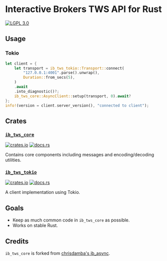 # Interactive Brokers TWS API for Rust
[![LGPL 3.0](https://img.shields.io/crates/l/ib_tws_core?style=for-the-badge)](https://choosealicense.com/licenses/lgpl-3.0/)

## Usage
### Tokio
```rust
let client = {
	let transport = ib_tws_tokio::Transport::connect(
		"127.0.0.1:4001".parse().unwrap(),
		Duration::from_secs(5),
	)
	.await
	.into_diagnostic()?;
	ib_tws_core::AsyncClient::setup(transport, 0).await?
};
info!(version = client.server_version(), "connected to client");
```

## Crates
### [`ib_tws_core`](https://github.com/fourbytes/ib_tws_rs/tree/main/crates/ib_tws_core)
[![crates.io](https://img.shields.io/crates/v/ib_tws_core?style=for-the-badge)](https://crates.io/crates/ib_tws_core) [![docs.rs](https://img.shields.io/badge/docs.rs-ib_tws_core-rs?style=for-the-badge)](https://docs.rs/ib_tws_core)

Contains core components including messages and encoding/decoding utilities.

### [`ib_tws_tokio`](https://github.com/fourbytes/ib_tws_rs/tree/main/crates/ib_tws_tokio)
[![crates.io](https://img.shields.io/crates/v/ib_tws_tokio?style=for-the-badge)](https://crates.io/crates/ib_tws_core) [![docs.rs](https://img.shields.io/badge/docs.rs-ib_tws_tokio-rs?style=for-the-badge)](https://docs.rs/ib_tws_tokio)

A client implementation using Tokio.

## Goals
- Keep as much common code in `ib_tws_core` as possible.
- Works on stable Rust.

## Credits
`ib_tws_core` is forked from [chrisdamba's ib_async](https://github.com/chrisdamba/ib_async).
